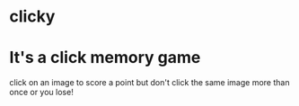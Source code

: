 # clicky

# It's a click memory game

click on an image to score a point but don't click the same image more than once or you lose!
